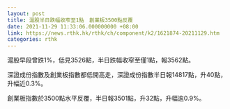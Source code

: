 ```yaml
---
layout: post
title: 滬股半日跌幅收窄至1點　創業板3500點反覆
date: 2021-11-29 11:33:06.000000000 +08:00
link: https://news.rthk.hk/rthk/ch/component/k2/1621874-20211129.htm
categories: rthk
---
```


滬股早段曾跌1%，低見3526點，半日跌幅收窄至僅1點，報3562點。

深證成份指數及創業板指數都低開高走，深證成份指數半日報14817點，升40點，升幅近0.3%。

創業板指數於3500點水平反覆，半日報3501點，升32點，升幅逾0.9%。
